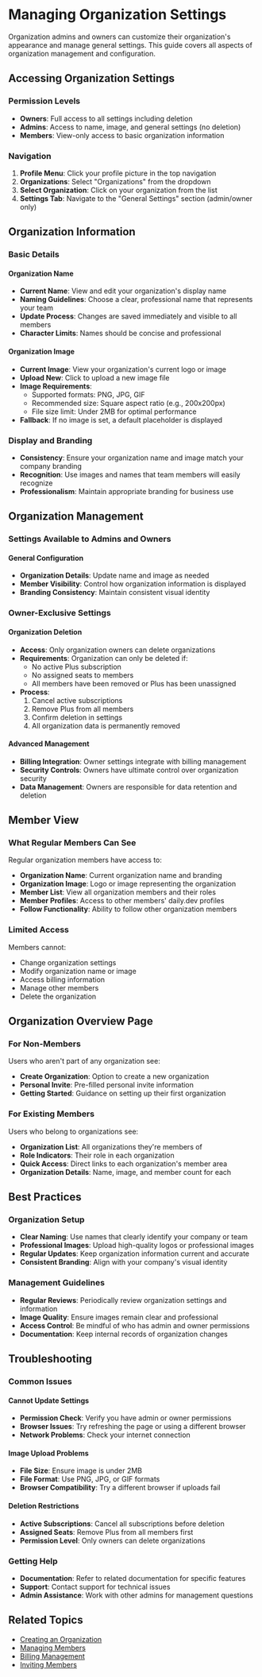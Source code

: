 # Managing Organization Settings

Organization admins and owners can customize their organization's appearance and manage general settings. This guide covers all aspects of organization management and configuration.

## Accessing Organization Settings

### Permission Levels
- **Owners**: Full access to all settings including deletion
- **Admins**: Access to name, image, and general settings (no deletion)
- **Members**: View-only access to basic organization information

### Navigation
1. **Profile Menu**: Click your profile picture in the top navigation
2. **Organizations**: Select "Organizations" from the dropdown
3. **Select Organization**: Click on your organization from the list
4. **Settings Tab**: Navigate to the "General Settings" section (admin/owner only)

## Organization Information

### Basic Details

#### Organization Name
- **Current Name**: View and edit your organization's display name
- **Naming Guidelines**: Choose a clear, professional name that represents your team
- **Update Process**: Changes are saved immediately and visible to all members
- **Character Limits**: Names should be concise and professional

#### Organization Image
- **Current Image**: View your organization's current logo or image
- **Upload New**: Click to upload a new image file
- **Image Requirements**: 
  - Supported formats: PNG, JPG, GIF
  - Recommended size: Square aspect ratio (e.g., 200x200px)
  - File size limit: Under 2MB for optimal performance
- **Fallback**: If no image is set, a default placeholder is displayed

### Display and Branding
- **Consistency**: Ensure your organization name and image match your company branding
- **Recognition**: Use images and names that team members will easily recognize
- **Professionalism**: Maintain appropriate branding for business use

## Organization Management

### Settings Available to Admins and Owners

#### General Configuration
- **Organization Details**: Update name and image as needed
- **Member Visibility**: Control how organization information is displayed
- **Branding Consistency**: Maintain consistent visual identity

### Owner-Exclusive Settings

#### Organization Deletion
- **Access**: Only organization owners can delete organizations
- **Requirements**: Organization can only be deleted if:
  - No active Plus subscription
  - No assigned seats to members
  - All members have been removed or Plus has been unassigned
- **Process**: 
  1. Cancel active subscriptions
  2. Remove Plus from all members
  3. Confirm deletion in settings
  4. All organization data is permanently removed

#### Advanced Management
- **Billing Integration**: Owner settings integrate with billing management
- **Security Controls**: Owners have ultimate control over organization security
- **Data Management**: Owners are responsible for data retention and deletion

## Member View

### What Regular Members Can See
Regular organization members have access to:

- **Organization Name**: Current organization name and branding
- **Organization Image**: Logo or image representing the organization
- **Member List**: View all organization members and their roles
- **Member Profiles**: Access to other members' daily.dev profiles
- **Follow Functionality**: Ability to follow other organization members

### Limited Access
Members cannot:
- Change organization settings
- Modify organization name or image
- Access billing information
- Manage other members
- Delete the organization

## Organization Overview Page

### For Non-Members
Users who aren't part of any organization see:
- **Create Organization**: Option to create a new organization
- **Personal Invite**: Pre-filled personal invite information
- **Getting Started**: Guidance on setting up their first organization

### For Existing Members
Users who belong to organizations see:
- **Organization List**: All organizations they're members of
- **Role Indicators**: Their role in each organization
- **Quick Access**: Direct links to each organization's member area
- **Organization Details**: Name, image, and member count for each

## Best Practices

### Organization Setup
- **Clear Naming**: Use names that clearly identify your company or team
- **Professional Images**: Upload high-quality logos or professional images
- **Regular Updates**: Keep organization information current and accurate
- **Consistent Branding**: Align with your company's visual identity

### Management Guidelines
- **Regular Reviews**: Periodically review organization settings and information
- **Image Quality**: Ensure images remain clear and professional
- **Access Control**: Be mindful of who has admin and owner permissions
- **Documentation**: Keep internal records of organization changes

## Troubleshooting

### Common Issues

#### Cannot Update Settings
- **Permission Check**: Verify you have admin or owner permissions
- **Browser Issues**: Try refreshing the page or using a different browser
- **Network Problems**: Check your internet connection

#### Image Upload Problems
- **File Size**: Ensure image is under 2MB
- **File Format**: Use PNG, JPG, or GIF formats
- **Browser Compatibility**: Try a different browser if uploads fail

#### Deletion Restrictions
- **Active Subscriptions**: Cancel all subscriptions before deletion
- **Assigned Seats**: Remove Plus from all members first
- **Permission Level**: Only owners can delete organizations

### Getting Help
- **Documentation**: Refer to related documentation for specific features
- **Support**: Contact support for technical issues
- **Admin Assistance**: Work with other admins for management questions

## Related Topics

- [Creating an Organization](creating-organization.md)
- [Managing Members](managing-members.md)
- [Billing Management](billing-management.md)
- [Inviting Members](inviting-members.md)